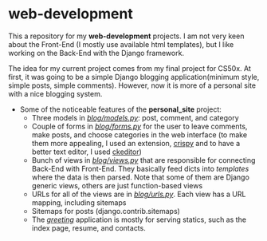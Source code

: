 # web-development
This a repository for my **web-development** projects. 
I am not very keen about the Front-End (I mostly use available html templates), 
but I like working on the Back-End with the Django framework.

The idea for my current project comes from my final project for CS50x. 
At first, it was going to be a simple Django blogging application(minimum style, 
simple posts, simple comments). 
However, now it is more of a personal site with a nice blogging system.

* Some of the noticeable features of the **personal_site** project:
    * Three models in [*blog/models.py*](https://github.com/dtemir/web-development/blob/master/personal_site/blog/models.py): post, comment, and category
    * Couple of forms in [*blog/forms.py*](https://github.com/dtemir/web-development/blob/master/personal_site/blog/forms.py) for the user to leave comments, 
    make posts, and choose categories in the web interface (to make them more appealing,
    I used an extension, [crispy](https://github.com/django-crispy-forms/django-crispy-forms) 
    and to have a better text editor, I used [ckeditor](https://github.com/ckeditor/ckeditor5))
    * Bunch of views in [*blog/views.py*](https://github.com/dtemir/web-development/blob/master/personal_site/blog/views.py) that are responsible for connecting Back-End with Front-End.
    They basically feed dicts into *templates* where the data is then parsed. 
    Note that some of them are Django generic views, others are just function-based views
    * URLs for all of the views are in [*blog/urls.py*](https://github.com/dtemir/web-development/blob/master/personal_site/blog/urls.py). 
    Each view has a URL mapping, including sitemaps
    * Sitemaps for posts (django.contrib.sitemaps)
    * The [*greeting*](https://github.com/dtemir/web-development/tree/master/personal_site/greeting) application is mostly for serving statics, such as the index page, resume, and contacts.
